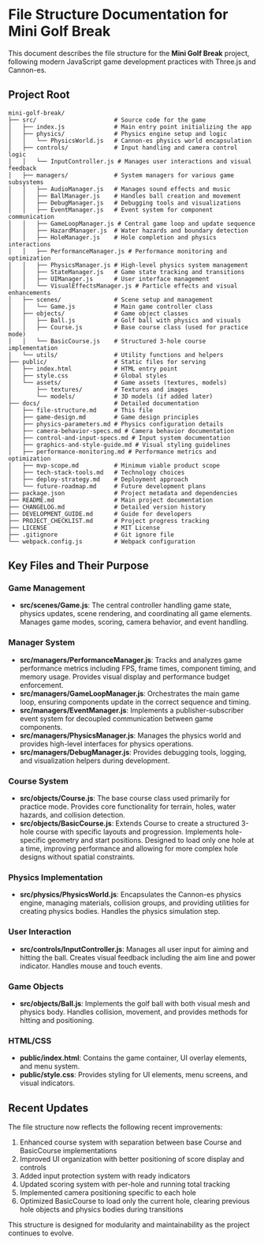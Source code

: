# File Structure Documentation for Mini Golf Break

This document describes the file structure for the **Mini Golf Break** project, following modern JavaScript game development practices with Three.js and Cannon-es.

## Project Root

```
mini-golf-break/
├── src/                      # Source code for the game
│   ├── index.js              # Main entry point initializing the app
│   ├── physics/              # Physics engine setup and logic
│   │   └── PhysicsWorld.js   # Cannon-es physics world encapsulation
│   ├── controls/             # Input handling and camera control logic
│   │   └── InputController.js # Manages user interactions and visual feedback
│   ├── managers/             # System managers for various game subsystems 
│   │   ├── AudioManager.js   # Manages sound effects and music
│   │   ├── BallManager.js    # Handles ball creation and movement
│   │   ├── DebugManager.js   # Debugging tools and visualizations
│   │   ├── EventManager.js   # Event system for component communication
│   │   ├── GameLoopManager.js # Central game loop and update sequence
│   │   ├── HazardManager.js  # Water hazards and boundary detection
│   │   ├── HoleManager.js    # Hole completion and physics interactions
│   │   ├── PerformanceManager.js # Performance monitoring and optimization
│   │   ├── PhysicsManager.js # High-level physics system management
│   │   ├── StateManager.js   # Game state tracking and transitions
│   │   ├── UIManager.js      # User interface management
│   │   └── VisualEffectsManager.js # Particle effects and visual enhancements
│   ├── scenes/               # Scene setup and management
│   │   └── Game.js           # Main game controller class
│   ├── objects/              # Game object classes
│   │   ├── Ball.js           # Golf ball with physics and visuals
│   │   ├── Course.js         # Base course class (used for practice mode)  
│   │   └── BasicCourse.js    # Structured 3-hole course implementation
│   └── utils/                # Utility functions and helpers
├── public/                   # Static files for serving
│   ├── index.html            # HTML entry point
│   ├── style.css             # Global styles
│   └── assets/               # Game assets (textures, models)
│       ├── textures/         # Textures and images
│       └── models/           # 3D models (if added later)
├── docs/                     # Detailed documentation
│   ├── file-structure.md     # This file
│   ├── game-design.md        # Game design principles
│   ├── physics-parameters.md # Physics configuration details
│   ├── camera-behavior-specs.md # Camera behavior documentation
│   ├── control-and-input-specs.md # Input system documentation
│   ├── graphics-and-style-guide.md # Visual styling guidelines
│   ├── performance-monitoring.md # Performance metrics and optimization
│   ├── mvp-scope.md          # Minimum viable product scope
│   ├── tech-stack-tools.md   # Technology choices
│   ├── deploy-strategy.md    # Deployment approach
│   └── future-roadmap.md     # Future development plans
├── package.json              # Project metadata and dependencies
├── README.md                 # Main project documentation
├── CHANGELOG.md              # Detailed version history
├── DEVELOPMENT_GUIDE.md      # Guide for developers
├── PROJECT_CHECKLIST.md      # Project progress tracking
├── LICENSE                   # MIT License
├── .gitignore                # Git ignore file
└── webpack.config.js         # Webpack configuration
```

## Key Files and Their Purpose

### Game Management

- **src/scenes/Game.js**: The central controller handling game state, physics updates, scene rendering, and coordinating all game elements. Manages game modes, scoring, camera behavior, and event handling.

### Manager System

- **src/managers/PerformanceManager.js**: Tracks and analyzes game performance metrics including FPS, frame times, component timing, and memory usage. Provides visual display and performance budget enforcement.
- **src/managers/GameLoopManager.js**: Orchestrates the main game loop, ensuring components update in the correct sequence and timing.
- **src/managers/EventManager.js**: Implements a publisher-subscriber event system for decoupled communication between game components.
- **src/managers/PhysicsManager.js**: Manages the physics world and provides high-level interfaces for physics operations.
- **src/managers/DebugManager.js**: Provides debugging tools, logging, and visualization helpers during development.

### Course System

- **src/objects/Course.js**: The base course class used primarily for practice mode. Provides core functionality for terrain, holes, water hazards, and collision detection.
- **src/objects/BasicCourse.js**: Extends Course to create a structured 3-hole course with specific layouts and progression. Implements hole-specific geometry and start positions. Designed to load only one hole at a time, improving performance and allowing for more complex hole designs without spatial constraints.

### Physics Implementation

- **src/physics/PhysicsWorld.js**: Encapsulates the Cannon-es physics engine, managing materials, collision groups, and providing utilities for creating physics bodies. Handles the physics simulation step.

### User Interaction

- **src/controls/InputController.js**: Manages all user input for aiming and hitting the ball. Creates visual feedback including the aim line and power indicator. Handles mouse and touch events.

### Game Objects

- **src/objects/Ball.js**: Implements the golf ball with both visual mesh and physics body. Handles collision, movement, and provides methods for hitting and positioning.

### HTML/CSS

- **public/index.html**: Contains the game container, UI overlay elements, and menu system.
- **public/style.css**: Provides styling for UI elements, menu screens, and visual indicators.

## Recent Updates

The file structure now reflects the following recent improvements:

1. Enhanced course system with separation between base Course and BasicCourse implementations
2. Improved UI organization with better positioning of score display and controls
3. Added input protection system with ready indicators
4. Updated scoring system with per-hole and running total tracking
5. Implemented camera positioning specific to each hole
6. Optimized BasicCourse to load only the current hole, clearing previous hole objects and physics bodies during transitions

This structure is designed for modularity and maintainability as the project continues to evolve.

